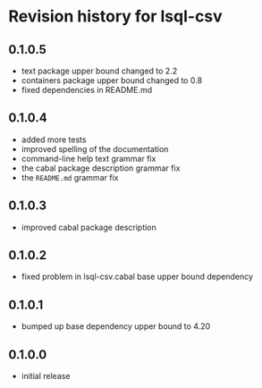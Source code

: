 # Revision history for lsql-csv
## 0.1.0.5
* text package upper bound changed to 2.2
* containers package upper bound changed to 0.8
* fixed dependencies in README.md

## 0.1.0.4
* added more tests
* improved spelling of the documentation
* command-line help text grammar fix
* the cabal package description grammar fix
* the `README.md` grammar fix

## 0.1.0.3
* improved cabal package description

## 0.1.0.2
* fixed problem in lsql-csv.cabal base upper bound dependency

## 0.1.0.1
* bumped up base dependency upper bound to 4.20

## 0.1.0.0
* initial release

